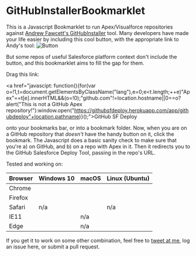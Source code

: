 GitHubInstallerBookmarklet
==========================

This is a Javascript Bookmarklet to run Apex/Visualforce repositories against [Andrew Fawcett's GitHubInstaller](https://github.com/afawcett/githubsfdeploy) tool. Many developers have made your life easier by including this cool button, with the appropriate link to Andy's tool:
![Button](https://raw.githubusercontent.com/afawcett/githubsfdeploy/master/src/main/webapp/resources/img/deploy.png) 

But some repos of useful Salesforce platform context don't include the button, and this bookmarklet aims to fill the gap for them. 

Drag this link:

<a href="javascipt: function(){for(var o=!1,t=document.getElementsByClassName("lang"),e=0;e<t.length;++e)"Apex"==t[e].innerHTML&&(o=!0);"github.com"!=location.hostname||0==o?alert("This is not a GitHub Apex repository!"):window.open("https://githubsfdeploy.herokuapp.com/app/githubdeploy"+location.pathname)}();">GitHub SF Deploy</a>

onto your bookmarks bar, or into a bookmark folder. Now, when you are on a GitHub repository that *doesn't* have the handy button on it, click the bookmark. The Javascript does a basic sanity check to make sure that you're a) on GitHub, and b) on a repo with Apex in it. Then it redirects you to the GitHub Salesforce Deploy Tool, passing in the repo's URL. 

Tested and working on:

| Browser | Windows 10 | macOS | Linux (Ubuntu) |
|---------|------------|-------|----------------|
| Chrome  |            |       |                |
| Firefox |            |       |                |
| Safari  |    n/a     |       |    n/a         |
| IE11    |            |  n/a  |                | 
| Edge    |            |  n/a  |                |

If you get it to work on some other combination, feel free to [tweet at me](https://twitter.com/tet3), log an issue here, or submit a pull request.  